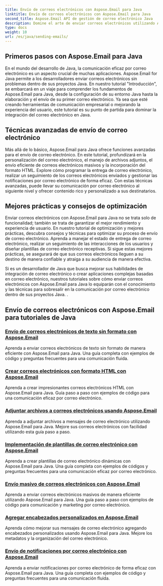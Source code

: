 ```yaml
---
title: Envío de correos electrónicos con Aspose.Email para Java
linktitle: Envío de correos electrónicos con Aspose.Email para Java
second_title: Aspose.Email API de gestión de correo electrónico Java
description: Domine el arte de enviar correos electrónicos utilizando Aspose.Email para Java con estos completos tutoriales. Aprenda a crear y enviar correos electrónicos sin esfuerzo.
type: docs
weight: 10
url: /es/java/sending-emails/
---
```



## Primeros pasos con Aspose.Email para Java

En el mundo del desarrollo de Java, la comunicación eficaz por correo electrónico es un aspecto crucial de muchas aplicaciones. Aspose.Email for Java permite a los desarrolladores enviar correos electrónicos sin problemas dentro de sus proyectos Java. En nuestro tutorial "Introducción", se embarcará en un viaje para comprender los fundamentos de Aspose.Email para Java, desde la configuración de su entorno Java hasta la elaboración y el envío de su primer correo electrónico. Ya sea que esté creando herramientas de comunicación empresarial o mejorando la experiencia del usuario, este tutorial es su punto de partida para dominar la integración del correo electrónico en Java.

## Técnicas avanzadas de envío de correo electrónico

Más allá de lo básico, Aspose.Email para Java ofrece funciones avanzadas para el envío de correo electrónico. En este tutorial, profundizará en la personalización del correo electrónico, el manejo de archivos adjuntos, el envío eficiente de correos electrónicos masivos y la incorporación del formato HTML. Explore cómo programar la entrega de correo electrónico, realizar un seguimiento de los correos electrónicos enviados y gestionar las notificaciones por correo electrónico de forma eficaz. Con estas técnicas avanzadas, puede llevar su comunicación por correo electrónico al siguiente nivel y ofrecer contenido rico y personalizado a sus destinatarios.

## Mejores prácticas y consejos de optimización

Enviar correos electrónicos con Aspose.Email para Java no se trata solo de funcionalidad; también se trata de garantizar el mejor rendimiento y experiencia de usuario. En nuestro tutorial de optimización y mejores prácticas, descubra consejos y técnicas para optimizar su proceso de envío de correo electrónico. Aprenda a manejar el estado de entrega de correo electrónico, realizar un seguimiento de las interacciones de los usuarios y diseñar plantillas de correo electrónico receptivas. Si sigue estas mejores prácticas, se asegurará de que sus correos electrónicos lleguen a su destino de manera confiable y atraiga a su audiencia de manera efectiva.

Si es un desarrollador de Java que busca mejorar sus habilidades de integración de correo electrónico o crear aplicaciones complejas basadas en correo electrónico, nuestros tutoriales sobre cómo enviar correos electrónicos con Aspose.Email para Java lo equiparán con el conocimiento y las técnicas para sobresalir en la comunicación por correo electrónico dentro de sus proyectos Java. .

## Envío de correos electrónicos con Aspose.Email para tutoriales de Java
### [Envío de correos electrónicos de texto sin formato con Aspose.Email](./sending-plain-text-emails/)
Aprenda a enviar correos electrónicos de texto sin formato de manera eficiente con Aspose.Email para Java. Una guía completa con ejemplos de código y preguntas frecuentes para una comunicación fluida.
### [Crear correos electrónicos con formato HTML con Aspose.Email](./creating-html-formatted-emails/)
Aprenda a crear impresionantes correos electrónicos HTML con Aspose.Email para Java. Guía paso a paso con ejemplos de código para una comunicación eficaz por correo electrónico.
### [Adjuntar archivos a correos electrónicos usando Aspose.Email](./attaching-files-to-emails-using-aspose-email/)
Aprenda a adjuntar archivos a mensajes de correo electrónico utilizando Aspose.Email para Java. Mejore sus correos electrónicos con facilidad utilizando esta guía paso a paso.
### [Implementación de plantillas de correo electrónico con Aspose.Email](./implementing-email-templates/)
Aprenda a crear plantillas de correo electrónico dinámicas con Aspose.Email para Java. Una guía completa con ejemplos de códigos y preguntas frecuentes para una comunicación eficaz por correo electrónico.
### [Envío masivo de correos electrónicos con Aspose.Email](./bulk-email-sending/)
Aprenda a enviar correos electrónicos masivos de manera eficiente utilizando Aspose.Email para Java. Una guía paso a paso con ejemplos de código para comunicación y marketing por correo electrónico.
### [Agregar encabezados personalizados en Aspose.Email](./adding-custom-headers-in-aspose-email/)
Aprenda cómo mejorar sus mensajes de correo electrónico agregando encabezados personalizados usando Aspose.Email para Java. Mejore los metadatos y la organización del correo electrónico.
### [Envío de notificaciones por correo electrónico con Aspose.Email](./sending-email-notifications/)
Aprenda a enviar notificaciones por correo electrónico de forma eficaz con Aspose.Email para Java. Una guía completa con ejemplos de código y preguntas frecuentes para una comunicación fluida.